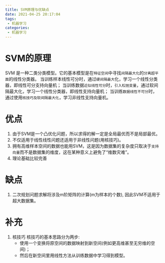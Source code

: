 ```yaml
---
title: SVM原理与优缺点
date: 2021-04-25 20:17:04
tags:
 - 机器学习
categories:
 - 机器学习
---
```


# SVM的原理

SVM 是一种二类分类模型。它的基本模型是在`特征空间`中寻找`间隔最大化`的`分离超平面`的线性分类器。
当训练样本线性可分时，通过`硬间隔最大`化，学习一个线性分类器，即线性可分支持向量机；
当训练数据`近似线性可分`时，`引入松弛变量`，通过软间隔最大化，学习一个线性分类器，即线性支持向量机；
当训练`数据线性不可分`时，通过使用`核技巧及软间隔最大化`，学习非线性支持向量机。


# 优点

1. 由于SVM是一个凸优化问题，所以求得的解一定是全局最优而不是局部最优。
2. 不仅适用于线性线性问题还适用于非线性问题(用核技巧)。
3. 拥有高维样本空间的数据也能用SVM，这是因为数据集的复杂度只取决于`支持向量`而不是数据集的维度，这在某种意义上避免了“维数灾难”。
4. 理论基础比较完善

# 缺点

1. 二次规划问题求解将涉及m阶矩阵的计算(m为样本的个数), 因此SVM不适用于超大数据集。

# 补充

1. 核技巧
核技巧的基本思路分为两步:
    - 使用一个变换将原空间的数据映射到新空间(例如更高维甚至无穷维的空间)；
    - 然后在新空间里用线性方法从训练数据中学习得到模型。

